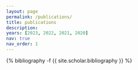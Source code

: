 ```yaml
---
layout: page
permalink: /publications/
title: publications
description: 
years: [2023, 2022, 2021, 2020]
nav: true
nav_order: 1
---
```

<!-- _pages/publications.md -->
<div class="publications">

{% bibliography -f {{ site.scholar.bibliography }} %}

</div>
